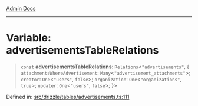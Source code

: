 [Admin Docs](/)

***

# Variable: advertisementsTableRelations

> `const` **advertisementsTableRelations**: `Relations`\<`"advertisements"`, \{ `attachmentsWhereAdvertisement`: `Many`\<`"advertisement_attachments"`\>; `creator`: `One`\<`"users"`, `false`\>; `organization`: `One`\<`"organizations"`, `true`\>; `updater`: `One`\<`"users"`, `false`\>; \}\>

Defined in: [src/drizzle/tables/advertisements.ts:111](https://github.com/Suyash878/talawa-api/blob/dcefc5853f313fc5e9e097849457ef0d144bcf61/src/drizzle/tables/advertisements.ts#L111)
